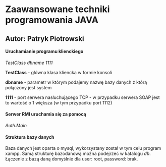# Zaawansowane techniki programowania JAVA
## Autor: Patryk Piotrowski

#### Uruchamianie programu klienckiego
<i>TestClass dbname 1111</i>

<b>TestClass</b> - główna klasa kliencka w formie konsoli

<b>dbname</b> - parametr w którym podajemy nazwę bazy danych z którą połączony jest system

<b>1111</b> - port serwera nasłuchującego TCP - w przypadku serwera SOAP jest to wartość o 1 większa (w tym przypadku port 1112)



#### Serwer RMI uruchamia się za pomocą

<i>Auth.Main</i>


#### Struktura bazy danych

Baza danych jest oparta o mysql, wykorzystany został w tym celu program xampp. Samą strukturę bazodanową można podejrzeć w katalogu <i>db</i>. Łączenie z bazą daną domyślnie dla user: root, password: brak.  
